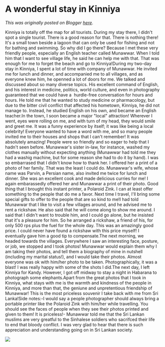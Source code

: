 # A wonderful stay in Kinniya

*This was originally posted on Blogger [here](https://photopensieve.blogspot.com/2012/02/wonderful-stay-in-kinniya.html)*.

Kinniya is totally off the map for all tourists. During my stay there, I didn't spot a single tourist. There is a good reason for that. There is nothing there! It's a small town beside a lagoon that can only be used for fishing and not for bathing and swimming. So why did I go there? Because I met these very friendly people, especially an English teacher called Munawwar. When I told him that I want to see village life, he said he can help me with that. That was enough for me to forget the beach and go to Kinniya!During my two-day stay in Kinniya, I spent a lot of time with company of Munawwar. He invited me for lunch and dinner, and accompanied me to all villages, and as everyone knew him, he openned a lot of doors for me. We talked and discussed about so many diverse topics. His excellent command of English, and his interest in medicine, politics, world culture, and even in photography guaranteed that we could have a  hurdle-free conversation for hours and hours. He told me that he wanted to study medicine or pharmacology, but due to the bitter civil conflict that affected his hometown, Kinniya, he did not manage to. Instead, he studied English on his own, and became an English teacher.In the town, I soon became a major "local" attraction! Wherever I went, eyes were rolling on me, and with turn of my head, they would smile and greet me. It was a funny experience by itself; it was like being a local celebrity! Everyone wanted to have a word with me, and so many people invited me to their houses and shops that I can't remember! It was absolutely amazing! People were so friendly and so eager to help that I hadn't seen before. Munawwar's sister in-law, for instance, washed my clothes manually without expecting anything (Munawwar had told me they had a washig machine, but for some reason she had to do it by hand). I was so embarrased that I didn't know how to thank her. I offered her a print of a photo of her family. That was the least I could do. Munawwar's wife, whose name was Parvin, a Persian name, also invited me twice for lunch and dinner. She was an excellent cook and made delicious curries for me! I again embarassedly offered her and Munawwar a print of their photo. Good thing that I brought this instant printer, a Polaroid Zink. I can at least offer something to the people that do me a favor. Next time I travel, I'll bring some special gifts to offer to the people that are so kind to me!I had told Munawwar that I like to visit a few villages around, and he advised me to rent a rickshaw. He also said that he will come along to show me around. I said that I didn't want to trouble him, and I could go alone, but he insisted that it's a pleasure for him. So he arranged a rickshaw, a friend of his, for only 500 rps plus the fuel for the whole day. This was an amazingly good price. I could never have found a rickshaw with this price myself! I eventually gave him a good tip to compensate.The next morning, we headed towards the villages. Everywhere I saw an interesting face, posture, or job, we stopped and I took photos! Munawwar would explain them why I am taking their photos, and tell them a biography of mine in nutshell (including my marital status!), and I would take their photos. Almost everyone was ok with him/her photo to be taken. Photographically, it was a blast! I was really happy with some of the shots I did.The next day, I left Kinniya for Kandy. However, I got off midway to stay a night in Habarana to photograph some elephants.Apart from the great photos that I took in Kinniya, what stays with me is the warmth and kindness of the people in Kinniya, and more than that, the geniune and unpretentious friendship of Munawwar! This is the most priceless souvenir I take back with me from Sri Lanka!Side notes:-I would say a people photographer should always bring a portable printer like the Polaroid Zink with him/her while travelling. You should see the faces of people when they see their photos printed and given to them! It is priceless!- Munawwar told me that the Sri Lankan muslims are very greatful to the Sinhalese soldiers who sacrifced their life to end that bloody conflict. I was very glad to hear that there is such appreciation and understanding going on in Sri Lankan society.

![](https://blogger.googleusercontent.com/img/b/R29vZ2xl/AVvXsEjg5F63dhAfPRHtQxnEbDIDZTdDbiN-c2XojllHjqRGIyzeVnhVBkRFoS10IApaOhsHjffUzoeFnEKdm8wvyWIWWk0kLCeci_NWxW_0K99Xz9HhpVwiiiS1SnjuI5Gnzd-7oXMR6ROvIWo6/s320/photo-707081.JPG)